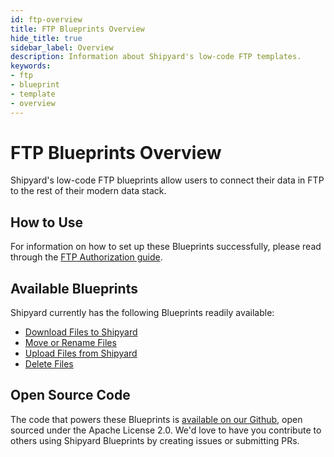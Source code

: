 ```yaml
---
id: ftp-overview
title: FTP Blueprints Overview
hide_title: true
sidebar_label: Overview
description: Information about Shipyard's low-code FTP templates.
keywords:
- ftp
- blueprint
- template
- overview
---
```


# FTP Blueprints Overview

Shipyard's low-code FTP blueprints allow users to connect their data in FTP to the rest of their modern data stack.


## How to Use
For information on how to set up these Blueprints successfully, please read through the [FTP Authorization guide](ftp-authorization.md).


## Available Blueprints
Shipyard currently has the following Blueprints readily available: 
- [Download Files to Shipyard](ftp-download-files.md)
- [Move or Rename Files](ftp-move-or-rename-files.md)
- [Upload Files from Shipyard](ftp-upload-files.md)
- [Delete Files](ftp-remove-files.md)

## Open Source Code
The code that powers these Blueprints is [available on our Github](https://github.com/shipyardapp/shipyard-blueprints/tree/main/shipyard_blueprints/ftp), open sourced under the Apache License 2.0. We'd love to have you contribute to others using Shipyard Blueprints by creating issues or submitting PRs.
